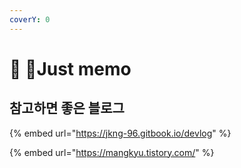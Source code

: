 ```yaml
---
coverY: 0
---
```


# 🤪 Just memo

## 참고하면 좋은 블로그



{% embed url="https://jkng-96.gitbook.io/devlog" %}

{% embed url="https://mangkyu.tistory.com/" %}

